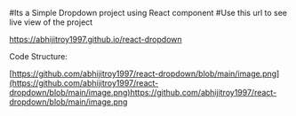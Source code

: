 #Its a Simple Dropdown project using React component
#Use this url to see live view of the project

https://abhijitroy1997.github.io/react-dropdown

Code Structure:

[https://github.com/abhijitroy1997/react-dropdown/blob/main/image.png](https://github.com/abhijitroy1997/react-dropdown/blob/main/image.png)https://github.com/abhijitroy1997/react-dropdown/blob/main/image.png
